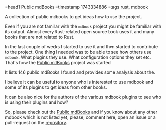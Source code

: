 =head1 Public mdBooks
=timestamp 1743334886
=tags rust, mdbook


A collection of public mdbooks to get ideas how to use the project.

Even if you are not familiar with the `mdbook` project you might be familiar with its output. Almost every Rust-related open source book uses it and many books that are not related to Rust.

In the last couple of weeks I started to use it and then started to contribute to the project. One thing I needed was to be able to see how others use `mdbook`. What plugins they use. What configuration options they set etc. That's how the [Public mdBooks](https://mdbooks.code-maven.com/) project was started.

It lists 146 public mdBooks I found and provides some analysis about the.

I believe it can be useful to anyone who is interested to use mdbook and some of its plugins to get ideas from other books.

It can be also nice for the authors of the various mdbook plugins to see who is using their plugins and how?

So, please check out the [Public mdBooks](https://mdbooks.code-maven.com/) and if you know about any other mdbook which is not listed yet, please, comment here, open an issue or a pull-request on the [repository](https://github.com/szabgab/public-mdbooks/).
